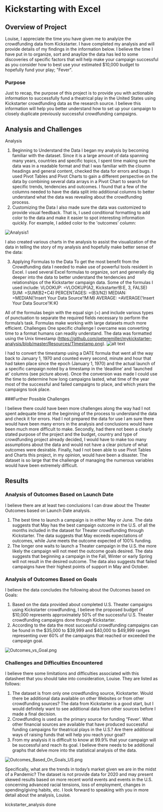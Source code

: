 # Kickstarting with Excel

## Overview of Project
Louise, I appreciate the time you have given me to analyize the crowdfunding data from Kickstarter.        I have completed my analysis and will provide details of my findings in the information below. I believe   the time I have put in to organize, sort and anaylize the data has led to some discoveries of specific          factors that will help make your campaign successful as you consider how to best use your estimated     $10,000 budget to hopefully fund your play; "Fever".
### Purpose
Just to recap, the purpose of this project is to provide you with actionable information to successfully      fund a theatrical play in the United States using Kickstarter crowdfunding data as the research source.     I believe this information will help you better understand how to set up your campaign to closely             duplicate previously successful crowdfunding campaigns.
## Analysis and Challenges
Analysis
1.	Beginning to Understand the Data I began my analysis by becoming familiar with the dataset. Since it is a large amount of data        spanning   many years, countries and specific topics, I spent time making sure the data was in a  readable format and that I was familiar with the cloumn headings and general content, checked the data for errors and bugs. I used Pivot Tables and Pivot Charts to gain a different perspective on the data by combining several data arrays in a Pivot Chart to search for specific trends, tendencies and outcomes. I found that a few of the columns needed to have the data split into additional columns to better understand what the data was revealing about the crowdfunding process.
2.	Customizing the Data
I also made sure the data was customized to provide visual feedback. That is, I used conditional formatting to add color to the data and make it easier to spot interesting information quickly. For example, I added color to the 'outcomes' column: 
 
![Analysis1](https://github.com/peteremiller/mykickstarter-analysis/blob/master/Resources/Analysis1.pnghttp://url/to/img.png)

I also created various charts in the analysis to assist the visualization of the data in telling the story of my analysis and hopefully make better sense of the data: 
	 					 

3.	Applying Formulas to the Data
To get the most benefit from the Crowdfunding data I needed to make use of powerful tools resident in Excel. I used several Excel formulas to organize, sort and generally dig deeper into the data to better understand the tendencies and relationships of the Kickstarter campaign data. Some of the formulas I used include:
VLOOKUP:	=VLOOKUP(A2, Kickstarter!B:E, 3, FALSE)
SUM: 		=SUM(B2+C4)
PERCENTAGES:	=(B3/N2)
MEDIAN: 	=MEDIAN(‘Insert Your Data Source’!M:M)
AVERAGE:	=AVERAGE(‘Insert Your Data Source’!K:K)

All of the formulas begin with the equal sign (=) and include various types of punctuation to separate the required fields necessary to perform the formula’s task. Formulas make working with large datasets much more efficient. 
Challenges
One specific challenge I overcame was converting time to a format humans can readily understand. The data was formatted using the Unix timestamp (https://github.com/peteremiller/mykickstarter-analysis/blob/master/Resources/TImestamp.png).                                 ![alt text](http://url/to/img.png)
                                                                                                         
 
I had to convert the timestamp using a DATE formula that went all the way back to January 1, 1970 and counted every second, minute and hour that had taken place since the epoch (January 1, 1970) and the actual launch of a specific campaign noted by a timestamp in the ‘deadline’ and ‘launched at’ columns (see picture above). Once the conversion was made I could use the time to determine how long campaigns lasted, what time of the year most of the successful and failed campaigns to place, and which years the campaigns took place.

###Further Possible Challenges

I believe there could have been more challenges along the way had I not spent adequate time at the beginning of the process to understand the data and check it for errors. Had I not prepared the data for use I am sure there would have been many errors in the analysis and conclusions would have been much more difficult to make. Secondly, had there not been a clearly stated purpose of the project and the budget, country and type of crowdfunding project already decided, I would have to make too many assumptions about the data and would not have a clear picture of what outcomes were desirable. Finally, had I not been able to use Pivot Tables and Charts this project, in my opinion, would have been a disaster. The dataset is so large that the challenge of managing the numerous variables would have been extremely difficult. 

 ## Results
### Analysis of Outcomes Based on Launch Date
I believe there are at least two conclusions I can draw about the Theater Outcomes based on Launch Date analysis.
1.	The best time to launch a campaign is in either May or June. The data suggests that May has the best campaign outcome in the U.S. of all the months included in the dataset for Theater crowdfunding through Kickstarter. The data suggests that May exceeds expectations of outcomes, while June meets the outcome expected of 100% funding.
2.	The longer one waits to launch a Theater campaign in the U.S. the more likely the campaign will not meet the outcome goals desired. The data suggests that beginning a campaign in the Fall, Winter or early Spring will not result in the desired outcome. The data also suggests that failed campaigns have their highest points of support in May and October.  
### Analysis of Outcomes Based on Goals
I believe the data concludes the following about the Outcomes based on Goals:
1.	Based on the data provided about completed U.S. Theater campaigns using Kickstarter crowdfunding, I believe the proposed budget of $10,000 represents approximately 50% of the successful U.S. Theater crowdfunding campaigns done through Kickstarter. 
2.	According to the data the most successful crowdfunding campaigns can be found in the $35,000 to $39,999 and $40,000 to $49,999 ranges representing over 60% of the campaigns that reached or exceeded the campaign goal. 

 ![Outcomes_vs_Goal.png](https://github.com/peteremiller/mykickstarter-analysis/blob/master/Resources/Outcomes_vs_Goal.png)

### Challenges and Difficulties Encountered
I believe there some limitations and difficulties associated with this datasheet that you should take into consideration, Louise. They are listed as follows:
1. The dataset is from only one crowdfunding source, Kickstarter.  Would there be additional data available on other Websites or from other crowdfunding sources? The data from Kickstarter is a good start, but I would definitely want to see additional data from other sources before I made a final decision.
2. Crowdfunding is used as the primary source for funding “Fever’. What other financial sources are available that have produced successful funding campaigns for theatrical plays in the U.S.? Are there additional ways of raising funds that will help you reach your goal?
3. From my analysis it is difficult to know at 99.9% that your campaign will be successful and reach its goal. I believe there needs to be additional graphs that delve more into the statistical analysis of the data. 

![Outcomes_Based_On_Goals_US.png](https://github.com/peteremiller/mykickstarter-analysis/blob/master/Outcomes_Based_On_Goal_US.png)

Specifically, what are the trends in today’s market given we are in the midst of a Pandemic? The dataset is not provide data for 2020 and may present skewed results based on more recent world events and events in the U.S. concerning advanced racial tensions, loss of employment, changes in spending/giving habits, etc.
I look forward to speaking with you in more detail about the analysis, Louise.

kickstarter_analysis done
